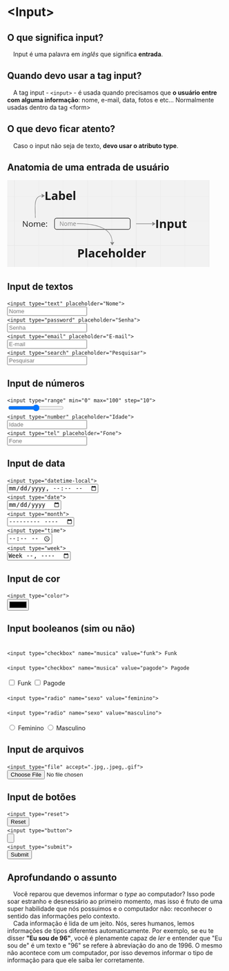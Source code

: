 <h1>&lt;Input&gt;</h1>
    
<div class="content">
<h2>O que significa input?</h2>
<p>&emsp;Input é uma palavra em <i>inglês</i> que significa <strong>entrada</strong>.</p>

<h2>Quando devo usar a tag input?</h2>
<p>&emsp;A tag input - <code>&lt;input&gt;</code> - é usada quando precisamos que <strong>o usuário entre com alguma informação</strong>: nome, e-mail, data, fotos e etc... Normalmente usadas dentro da tag &lt;form&gt;</p>

<h2>O que devo ficar atento?</h2>
<p>&emsp;Caso o input não seja de texto, <strong>devo usar o atributo type</strong>.</p>

<h2>Anatomia de uma entrada de usuário</h2>
<img src="anatomia_input.png">
</div>

<form action="" method="post">
<div>
<h2>Input de textos</h2>
<div class="demo">
<div class="code">
<code>&lt;input type="text" placeholder="Nome"&gt;</code> 
</div>
<input type="text" id="text" placeholder="Nome">
</div>

<div class="demo">
<div class="code">
<code>&lt;input type="password" placeholder="Senha"&gt;</code> 
</div>
<input type="password" id="password" placeholder="Senha">
</div>

<div class="demo">
<div class="code">
<code>&lt;input type="email" placeholder="E-mail"&gt;</code> 
</div>
<input type="email" id="email" placeholder="E-mail">
</div>

<div class="demo">
<div class="code">
<code>&lt;input type="search" placeholder="Pesquisar"&gt;</code> 
</div>
<input type="search" id="search" placeholder="Pesquisar">
</div>
</div>

<div>    
<h2>Input de números</h2>

<div class="demo">
<div class="code">
<code>&lt;input type="range" min="0" max="100" step="10"&gt;</code> 
</div>
<input type="range" min="0" max="100" step="10">
</div>

<div class="demo">
<div class="code">
<code>&lt;input type="number" placeholder="Idade"&gt;</code> 
</div>
<input type="number" id="number" placeholder="Idade">
</div>

<div class="demo">
<div class="code">
<code>&lt;input type="tel" placeholder="Fone"&gt;</code> 
</div>
<input type="tel" id="tel" placeholder="Fone">
</div>
</div>

<div>
<h2>Input de data</h2>

<div class="demo">
<div class="code">
<code>&lt;input type="datetime-local"&gt;</code> 
</div>
<input type="datetime-local" id="datetime-local">
</div>

<div class="demo">
<div class="code">
<code>&lt;input type="date"&gt;</code> 
</div>
<input type="date" id="date">
</div>

<div class="demo">
<div class="code">
<code>&lt;input type="month"&gt;</code> 
</div>
<input type="month" id="month">
</div>

<div class="demo">
<div class="code">
<code>&lt;input type="time"&gt;</code> 
</div>
<input type="time" id="time">
</div>

<div class="demo">
<div class="code">
<code>&lt;input type="week"&gt;</code> 
</div>
<input type="week" id="week">
</div>
</div>

<div>
<h2>Input de cor</h2>

<div class="demo">
<div class="code">
<code>&lt;input type="color"&gt;</code> 
</div>
<input type="color" id="color">
</div>
</div>
<div>
<h2>Input booleanos (sim ou não)</h2>

<div class="demo">
<div class="code">
<code>
&lt;input type="checkbox" name="musica" value="funk"&gt; Funk<br>
&lt;input type="checkbox" name="musica" value="pagode"&gt; Pagode<br>
</code> 
</div>
<div>
<input type="checkbox" id="checkbox" name="musica" value="funk"> <label>Funk</label>
<input type="checkbox" id="checkbox" name="musica" value="pagode"> <label>Pagode</label>
</div>
</div>

<div class="demo padding">
<div class="code">
<code>
&lt;input type="radio" name="sexo" value="feminino"&gt;<br>
&lt;input type="radio" name="sexo" value="masculino"&gt;<br>
</code>
</div>
<div>
<input type="radio" id="radio" name="sexo" value="feminino"> <label>Feminino</label>
<input type="radio" id="radio" name="sexo" value="masculino"> <label>Masculino</label>
</div>
</div>   
</div>

<div>
<h2>Input de arquivos</h2>

<div class="demo">
<div class="code">
<code>&lt;input type="file" accept=".jpg,.jpeg,.gif"&gt;</code> 
</div>
<input type="file" id="file" accept=".jpg,.jpeg,.gif">
</div>
</div>

<div>
<h2>Input de botões</h2>

<div class="demo">
<div class="code">
<code>&lt;input type="reset"&gt;</code> 
</div>
<input type="reset" id="reset">
</div>

<div class="demo">
<div class="code">
<code>&lt;input type="button"&gt;</code> 
</div>
<input type="button" id="button">
</div>

<div class="demo">
<div class="code">
<code>&lt;input type="submit"&gt;</code> 
</div>
<input type="submit" id="submit">
</div>
</div>
</form>
<div class="content">
<h2>Aprofundando o assunto</h2>
<p>&emsp;Você reparou que devemos informar o <i>type</i> ao computador? Isso pode soar estranho e desnessário ao primeiro momento, mas isso é fruto de uma super habilidade que nós possuimos e o computador não: reconhecer o sentido das informações pelo contexto. <br>&emsp;Cada informação é lida de um jeito. Nós, seres humanos, lemos informações de tipos diferentes automaticamente. Por exemplo, se eu te disser <strong>"Eu sou de 96"</strong>, você é plenamente capaz de <i>ler</i> e entender que "Eu sou de" é um texto e "96" se refere à abreviação do ano de 1996. O mesmo não acontece com um computador, por isso devemos informar o tipo de informação para que ele saiba ler corretamente.</p>

</div>
</body>
</html>